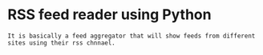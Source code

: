 # RSS feed reader using Python

    It is basically a feed aggregator that will show feeds from different sites using their rss chnnael.

